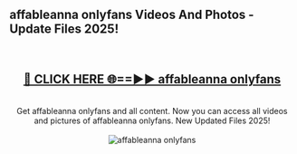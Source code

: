 <h2>affableanna onlyfans Videos And Photos - Update Files 2025!</h2>
<br>
<div align="center">
<h2><a href="https://linkcuts.com/hfmhzwbr" rel="nofollow">🔴 CLICK HERE 🌐==►► affableanna onlyfans</a></h2>
<br>
Get affableanna onlyfans and all content. Now you can access all videos and pictures of affableanna onlyfans. New Updated Files 2025!
<br>
<br>
<a href="https://linkcuts.com/hfmhzwbr" rel="nofollow" data-target="animated-image.originalLink"><img src="https://i.ibb.co.com/WyWwxjT/player-gif2.gif" alt="affableanna onlyfans" style="max-width: 100%; display: inline-block;" data-target="animated-image.originalImage"></a>
</div>
<br>